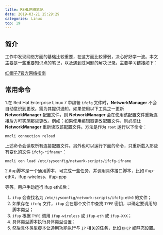 ```yaml
---
title: REHL网络笔记
date: 2019-03-21 15:29:29
categories: Linux
top: 19
---
```


## 简介

工作中发现网络方面的基础比较重要，在这方面比较薄弱，决心好好学一波。本文主要是一些重要知识点的笔记，以及遇到过问题的解决记录。主要学习链接如下：

[红帽子7官方网络指南](https://access.redhat.com/documentation/zh-cn/red_hat_enterprise_linux/7/html/networking_guide/ch-configure_ip_networking)

## 常用命令

1.在 Red Hat Enterprise Linux 7 中编辑 `ifcfg` 文件时，**NetworkManager** 不会自动意识到更改，需为其提供通知。如果使用以下工具之一更新 **NetworkManager** 配置文件，则 **NetworkManager** 会在使用该配置文件重新连接后方可实施那些更改。例如：如果使用编辑器更改配置文件，则必须让 **NetworkManager** 重新读取该配置文件。方法是作为 `root` 运行以下命令：

```
nmcli connection reload
```

上述命令会读取所有连接配置文件。另外也可以运行下面的命令，只重新载入那些有变化的文件 `ifcfg-*ifname*`：

```
nmcli con load /etc/sysconfig/network-scripts/ifcfg-ifname
```



2.ifup脚本是一个通用脚本，可完成一些任务，并调用具体接口脚本，比如 ifup-ethX，ifup-wireless，ifup-ppp

等等。用户手动运行 ifup eth0后：

1. `ifup` 会查找名为 `/etc/sysconfig/network-scripts/ifcfg-eth0` 的文件；
2. 如果存在 `ifcfg` 文件，`ifup` 会在那个文件中查找 `TYPE` 密钥，以确定要调用的脚本类型；
3. `ifup` 根据 `TYPE` 调用 `ifup-wireless` 或 `ifup-eth` 或 `ifup-XXX`；
4. 具体类型脚本执行具体类型设置；
5. 然后具体类型脚本让通用功能执行与 `IP` 相关的任务，比如 `DHCP` 或静态设置。